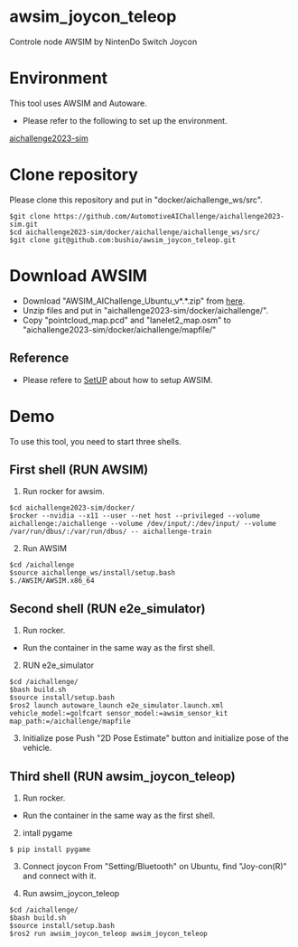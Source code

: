 # awsim_joycon_teleop
Controle node AWSIM  by NintenDo Switch Joycon

# Environment
This tool uses AWSIM and Autoware.
- Please refer to the following to set up the environment. 

[aichallenge2023-sim](https://github.com/AutomotiveAIChallenge/aichallenge2023-sim)


# Clone repository
Please clone this repository and put in "docker/aichallenge_ws/src".

```
$git clone https://github.com/AutomotiveAIChallenge/aichallenge2023-sim.git
$cd aichallenge2023-sim/docker/aichallenge/aichallenge_ws/src/
$git clone git@github.com:bushio/awsim_joycon_teleop.git
```

# Download AWSIM
- Download "AWSIM_AIChallenge_Ubuntu_v*.*.zip" from [here](https://drive.google.com/drive/folders/1zONmvBjqMzveemkZmNdd4icbpwnDYvTq?usp=sharing).
- Unzip files and put in "aichallenge2023-sim/docker/aichallenge/".
- Copy "pointcloud_map.pcd" and "lanelet2_map.osm" to "aichallenge2023-sim/docker/aichallenge/mapfile/" 

## Reference
- Please refere to [SetUP](https://automotiveaichallenge.github.io/aichallenge2023-sim/setup/index.html#awsimubuntu) about how to setup AWSIM. 


# Demo 
To use this tool, you need to start three shells.

## First shell (RUN AWSIM)
1. Run rocker for awsim.
```
$cd aichallenge2023-sim/docker/
$rocker --nvidia --x11 --user --net host --privileged --volume aichallenge:/aichallenge --volume /dev/input/:/dev/input/ --volume /var/run/dbus/:/var/run/dbus/ -- aichallenge-train
```
2. Run AWSIM
```
$cd /aichallenge
$source aichallenge_ws/install/setup.bash 
$./AWSIM/AWSIM.x86_64
```

## Second shell (RUN e2e_simulator)
1. Run rocker.
- Run the container in the same way as the first shell.

2. RUN e2e_simulator

```
$cd /aichallenge/
$bash build.sh 
$source install/setup.bash
$ros2 launch autoware_launch e2e_simulator.launch.xml vehicle_model:=golfcart sensor_model:=awsim_sensor_kit map_path:=/aichallenge/mapfile
```
3. Initialize pose
Push "2D Pose Estimate" button and initialize pose of the vehicle.


## Third shell (RUN awsim_joycon_teleop)
1. Run rocker.
- Run the container in the same way as the first shell.

2. intall pygame
```
$ pip install pygame
```

3. Connect joycon
From "Setting/Bluetooth" on Ubuntu, find "Joy-con(R)" and connect with it.

4. Run awsim_joycon_teleop
```
$cd /aichallenge/
$bash build.sh
$source install/setup.bash
$ros2 run awsim_joycon_teleop awsim_joycon_teleop
```

